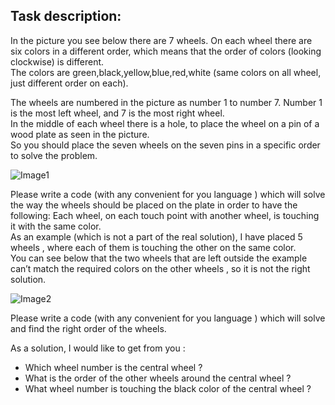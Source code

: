 ## Task description:

In the picture you see below there are 7 wheels. On each wheel there are six colors in a different order, which means that the order of colors (looking clockwise) is different.  
The colors are green,black,yellow,blue,red,white (same colors on all wheel, just different order on each).  

The wheels are numbered in the picture as number 1 to number 7. Number 1 is the most left wheel, and 7 is the most right wheel.  
In the middle of each wheel there is a hole, to place the wheel on a pin of a wood plate as seen in the picture.  
So you should place the seven wheels on the seven pins in a specific order to solve the problem.  

![Image1](https://github.com/pavel-prykhodko96/portfolio/raw/master/wheels/description_picture_1.png)  

Please write a code (with any convenient for you language )  which will solve the way the wheels should be placed on the plate in order to have the following: Each wheel, on each touch point with another wheel, is touching it with the same color.  
As an example (which is not a part of the real solution), I have placed 5 wheels , where each of them is touching the other on the same color.  
You can see below that the two wheels that are left outside the example can’t match the required colors on the other wheels , so it is not the right solution.  

![Image2](https://github.com/pavel-prykhodko96/portfolio/raw/master/wheels/description_picture_2.png)  

Please write a code (with any convenient for you language ) which will solve and find the right order of the wheels.  

As a solution, I would like to get from you :  

* Which wheel number is the central wheel ?  
* What is the order of the other wheels around the central wheel ?  
* What wheel number is touching the black color of the central wheel ?  
